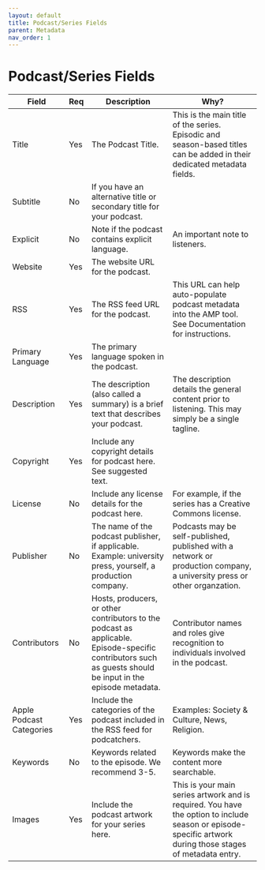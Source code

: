 ```yaml
---
layout: default
title: Podcast/Series Fields
parent: Metadata
nav_order: 1
---
```



# Podcast/Series Fields

| Field                    | Req | Description                                                                                                                                                 | Why?                                                                                                                                                       |
|--------------------------|-----|-------------------------------------------------------------------------------------------------------------------------------------------------------------|------------------------------------------------------------------------------------------------------------------------------------------------------------|
| Title                    | Yes | The Podcast Title.                                                                                                                                          | This is the main title of the series. Episodic and season-based titles can be added in their dedicated metadata fields.                                    |
| Subtitle                 | No  | If you have an alternative title or secondary title for your podcast.                                                                                       |                                                                                                                                                            |
| Explicit                 | No  | Note if the podcast contains explicit language.                                                                                                             | An important note to listeners.                                                                                                                            |
| Website                  | Yes | The website URL for the podcast.                                                                                                                            |                                                                                                                                                            |
| RSS                      | Yes | The RSS feed URL for the podcast.                                                                                                                           | This URL can help auto-populate podcast metadata into the AMP tool. See Documentation for instructions.                                                    |
| Primary Language         | Yes | The primary language spoken in the podcast.                                                                                                                 |                                                                                                                                                            |
| Description              | Yes | The description (also called a summary) is a brief text that describes your podcast.                                                                        | The description details the general content prior to listening. This may simply be a single tagline.                                                       |
| Copyright                | Yes | Include any copyright details for podcast here. See suggested text.                                                                                         |                                                                                                                                                            |
| License                  | No  | Include any license details for the podcast here.                                                                                                           |  For example, if the series has a Creative Commons license.                                                                                                |
| Publisher                | No  | The name of the podcast publisher, if applicable. Example: university press, yourself, a production company.                                                | Podcasts may be self-published, published with a network or production company, a university press or other organzation.                                   |
| Contributors             | No  | Hosts, producers, or other contributors to the podcast as applicable. Episode-specific contributors such as guests should be input in the episode metadata. | Contributor names and roles give recognition to individuals involved in the podcast.                                                                       |
| Apple Podcast Categories | Yes | Include the categories of the podcast included in the RSS feed for podcatchers.                                                                             | Examples: Society & Culture, News, Religion.                                                                                                               |
| Keywords                 | No  | Keywords related to the episode. We recommend 3-5.                                                                                                          | Keywords make the content more searchable.                                                                                                                 |
| Images                   | Yes | Include the podcast artwork for your series here.                                                                                                           | This is your main series artwork and is required. You have the option to include season or episode-specific artwork during those stages of metadata entry. |
